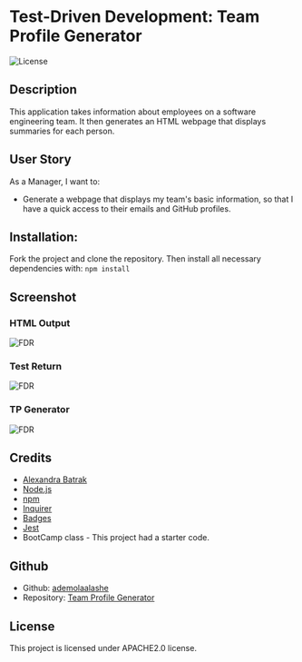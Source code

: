 # Test-Driven Development: Team Profile Generator

 ![License](https://img.shields.io/badge/license-APACHE2.0-blue.svg)

## Description 

This application takes information about employees on a software engineering team. It then generates an HTML webpage that displays summaries for each person.

## User Story

As a Manager, I want to:
- Generate a webpage that displays my team's basic information, so that I have a quick access to their emails and GitHub profiles.

## Installation:

  Fork the project and clone the repository. Then install all necessary dependencies with:
  ```npm install```

## Screenshot
 
### HTML Output
![FDR](https://github.com/ademolaalashe/teamprofile-generator/blob/main/images/html-output.png)

### Test Return
![FDR](https://github.com/ademolaalashe/teamprofile-generator/blob/main/images/testrun.png)

### TP Generator
![FDR](https://github.com/ademolaalashe/teamprofile-generator/blob/main/images/tp-generator1.png)

## Credits

- [Alexandra Batrak](https://github.com/alexandrabatrak/)
- [Node.js](https://nodejs.org/en/)
- [npm](https://www.npmjs.com/)
- [Inquirer](https://www.npmjs.com/package/inquirer)
- [Badges](shields.io)
- [Jest](https://www.npmjs.com/package/jest)
- BootCamp class - This project had a starter code.


## Github
- Github: [ademolaalashe](https://github.com/ademolaalashe)
- Repository: [Team Profile Generator](https://github.com/ademolaalashe/teamprofile-generator)

 ## License
  This project is licensed under APACHE2.0 license.

